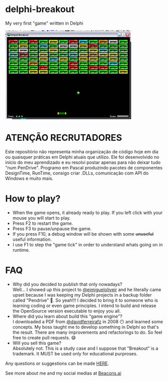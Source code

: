 # delphi-breakout
My very first "game" written in Delphi

<img src="https://github.com/marcosrocha85/delphi-breakout/blob/main/images/main%20game.jpg?size=400" width=400>

# ATENÇÃO RECRUTADORES
Este repositório não representa minha organização de código hoje em dia ou quaisquer práticas em Delphi atuais que utilizo. Ele foi desenvolvido no início do meu aprendizado e eu resolvi postar apenas para não deixar tudo "num PenDrive". Programo em Pascal produzindo pacotes de componentes DesignTime, RunTime, consigo criar .DLLs, comunicação com API do Windows e muito mais.

# How to play?
- When the game opens, it already ready to play. If you left click with your mouse you will start to play.
- Press F2 to restart the game.
- Press F3 to pause/unpause the game.
- If you press F10, a debug window will be shown with some ~~unuseful~~ useful information.
- I use F1 to step the "game tick" in order to understand whats going on in runtime.

# FAQ
- Why did you decided to publish that only nowadays?<br>
  Well... I showed up this project to [@eimigueloliveir](https://github.com/eimigueloliveir) and he literally came upset because I was keeping my Delphi projects in a backup folder called "Pendrive" 🤣. So yeah!!! I decided to bring it to someone who is learning coding or even game principles. I intend to build and release the OpenSource version executable to enjoy you all.
- Where did you learn about build this "game engine"?<br>
  I downloaded a PDF from [@davidferreirafz](https://github.com/davidferreirafz) in 2008 😶 and learned some concepts. My boss taught me to develop something in Delphi so that's the result. There are many improvements and refactorings to do. So feel free to create pull requests. 😅
- Will you sell this game?<br>
  Absolutely not. This is a study case and I suppose that "Breakout" is a trademark. It MUST be used only for educational purproses.

Any questions or suggestions can be made [HERE](https://github.com/marcosrocha85/delphi-breakout/discussions).

See more about me and my social medias at [Beacons.ai](https://beacons.ai/marcosrochagpm)
